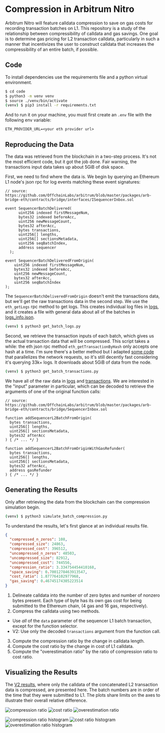 # Compression in Arbitrum Nitro

Arbitrum Nitro will feature calldata compression to save on gas costs for recording transaction batches on L1. This repository is a study of the relationship between compressibility of calldata and gas savings. One goal is to determine gas pricing for L2 transaction calldata, particularly in such a manner that incentivizes the user to construct calldata that increases the compressibility of an entire batch, if possible.

## Code
To install dependencies use the requirements file and a python virtual environment.
```sh
$ cd code
$ python3 -m venv venv
$ source ./venv/bin/activate
(venv) $ pip3 install -r requirements.txt
```

And to run it on your machine, you must first create an `.env` file with the following env variable:
```text
ETH_PROVIDER_URL=<your eth provider url>
```

## Reproducing the Data
The data was retrieved from the blockchain in a two-step process. It's not the most efficient code, but it got the job done. Fair warning, the transactions input data takes up about 5GiB of disk space.

First, we need to find where the data is. We begin by querying an Ethereum L1 node's json rpc for log events matching these event signatures:
```solidity
// source: https://github.com/OffchainLabs/arbitrum/blob/master/packages/arb-bridge-eth/contracts/bridge/interfaces/ISequencerInbox.sol

event SequencerBatchDelivered(
      uint256 indexed firstMessageNum,
      bytes32 indexed beforeAcc,
      uint256 newMessageCount,
      bytes32 afterAcc,
      bytes transactions,
      uint256[] lengths,
      uint256[] sectionsMetadata,
      uint256 seqBatchIndex,
      address sequencer
  );

event SequencerBatchDeliveredFromOrigin(
    uint256 indexed firstMessageNum,
    bytes32 indexed beforeAcc,
    uint256 newMessageCount,
    bytes32 afterAcc,
    uint256 seqBatchIndex
);
```
The `SequencerBatchDeliveredFromOrigin` doesn't emit the transactions data, but we'll get the raw transactions data in the second step. We use the `eth_getLogs` rpc method to get logs. This creates individual log files in [logs](./data/logs), and it creates a file with general data about all of the batches in [logs_info.json](./data/logs_info.json).
```sh
(venv) $ python3 get_batch_logs.py
```

Second, we retrieve the transaction inputs of each batch, which gives us the actual transaction data that will be compressed. This script takes a while: the eth json rpc method `eth_getTransactionByHash` only accepts one hash at a time. I'm sure there's a better method but I adapted [some code](https://blog.jonlu.ca/posts/async-python-http) that parallelizes the network requests, so it's still decently fast considering it's querying 33k+ logs. It downloads about 5GiB of data from the node.
```sh
(venv) $ python3 get_batch_transactions.py
```

We have all of the raw data in [logs](./data/logs) and [transactions](./data/transactions). We are interested in the "input" parameter in particular, which can be decoded to retrieve the arguments of one of the original function calls:
```
// source: https://github.com/OffchainLabs/arbitrum/blob/master/packages/arb-bridge-eth/contracts/bridge/SequencerInbox.sol

function addSequencerL2BatchFromOrigin(
  bytes transactions,
  uint256[] lengths,
  uint256[] sectionsMetadata,
  bytes32 afterAcc
) { /* ... */ }

function addSequencerL2BatchFromOriginWithGasRefunder(
  bytes transactions,
  uint256[] lengths,
  uint256[] sectionsMetadata,
  bytes32 afterAcc,
  address gasRefunder
) { /* ... */ }
```

## Generating the Results

Only after retrieving the data from the blockchain can the compression simulation begin. 

```sh
(venv) $ python3 simulate_batch_compression.py
```

To understand the results, let's first glance at an individual results file.
```json
{
  "compressed_n_zeros": 108,
  "compressed_size": 24863,
  "compressed_cost": 396512,
  "uncompressed_n_zeros": 48503,
  "uncompressed_size": 82912,
  "uncompressed_cost": 744556,
  "compression_ratio": 3.334754454410168,
  "space_saving": 0.7001278463913547,
  "cost_ratio": 1.877764102977968,
  "gas_saving": 0.46745174305223514
}
```

1. Delineate calldata into the number of zero bytes and number of nonzero bytes present. Each type of byte has its own gas cost for being submitted to the Ethereum chain, (4 gas and 16 gas, respectively).
2. Compress the calldata using two methods.
 - Use *all* of the `data` parameter of the sequencer L1 batch transaction, except for the function selector.
 - V2: Use only the decoded `transactions` argument from the function call.
3. Compute the compression ratio by the change in calldata length. 
4. Compute the cost ratio by the change in cost of L1 calldata.
5. Compute the "overestimation ratio" by the ratio of compression ratio to cost ratio.

## Visualizing the Results

The [V2 results](./data/imagesV2), where only the calldata of the concatenated L2 transaction data is compressed, are presented here. The batch numbers are in order of the time that they were submitted to L1. The plots share limits on the axes to illustrate their overall relative difference.

![compression ratio](./data/imagesV2/compression_ratio.png)
![cost ratio](./data/imagesV2/cost_ratio.png)
![overestimation ratio](./data/imagesV2/overestimation_ratio.png)

![compression ratio histogram](./data/imagesV2/compression_ratio_hist.png)
![cost ratio histogram](./data/imagesV2/cost_ratio_hist.png)
![overestimation ratio histogram](./data/imagesV2/overestimation_ratio_hist.png)
